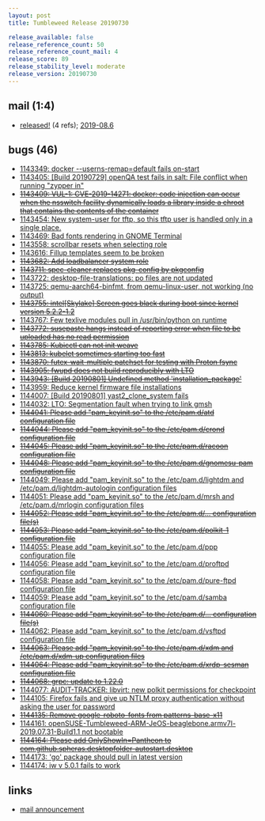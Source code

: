```yaml
---
layout: post
title: Tumbleweed Release 20190730

release_available: false
release_reference_count: 50
release_reference_count_mail: 4
release_score: 89
release_stability_level: moderate
release_version: 20190730
---
```


## mail (1:4)

- [released!](https://lists.opensuse.org/opensuse-factory/2019-08/msg00003.html) (4 refs); [2019-08.6](https://lists.opensuse.org/opensuse-factory/2019-08/msg00006.html)

## bugs (46)

<!--more-->

- [1143349: docker --userns-remap=default fails on-start](https://bugzilla.opensuse.org/show_bug.cgi?id=1143349)
- [1143405: \[Build 20190729\] openQA test fails in salt: File conflict when running "zypper in"](https://bugzilla.opensuse.org/show_bug.cgi?id=1143405)
- ~~[1143409: VUL-1: CVE-2019-14271: docker: code injection can occur when the nsswitch facility dynamically loads a library inside a chroot that contains the contents of the container](https://bugzilla.opensuse.org/show_bug.cgi?id=1143409)~~
- [1143454: New system-user for tftp, so this tftp user is handled only in a single place.](https://bugzilla.opensuse.org/show_bug.cgi?id=1143454)
- [1143469: Bad fonts rendering in GNOME Terminal](https://bugzilla.opensuse.org/show_bug.cgi?id=1143469)
- [1143558: scrollbar resets when selecting role](https://bugzilla.opensuse.org/show_bug.cgi?id=1143558)
- [1143616: Fillup templates seem to be broken](https://bugzilla.opensuse.org/show_bug.cgi?id=1143616)
- ~~[1143682: Add loadbalancer system role](https://bugzilla.opensuse.org/show_bug.cgi?id=1143682)~~
- ~~[1143711: spec-cleaner replaces pkg-config by pkgconfig](https://bugzilla.opensuse.org/show_bug.cgi?id=1143711)~~
- [1143722: desktop-file-translations: po files are not updated](https://bugzilla.opensuse.org/show_bug.cgi?id=1143722)
- [1143725: qemu-aarch64-binfmt, from qemu-linux-user, not working (no output)](https://bugzilla.opensuse.org/show_bug.cgi?id=1143725)
- ~~[1143755: intel\[Skylake\] Screen goes black during boot since kernel version 5.2.2-1.2](https://bugzilla.opensuse.org/show_bug.cgi?id=1143755)~~
- [1143767: Few texlive modules pull in /usr/bin/python on runtime](https://bugzilla.opensuse.org/show_bug.cgi?id=1143767)
- ~~[1143772: susepaste hangs instead of reporting error when file to be uploaded has no read permission](https://bugzilla.opensuse.org/show_bug.cgi?id=1143772)~~
- ~~[1143785: Kubicctl can not init weave](https://bugzilla.opensuse.org/show_bug.cgi?id=1143785)~~
- ~~[1143813: kubelet sometimes starting too fast](https://bugzilla.opensuse.org/show_bug.cgi?id=1143813)~~
- ~~[1143870: futex-wait-multiple patchset for testing with Proton fsync](https://bugzilla.opensuse.org/show_bug.cgi?id=1143870)~~
- ~~[1143905: fwupd does not build reproducibly with LTO](https://bugzilla.opensuse.org/show_bug.cgi?id=1143905)~~
- ~~[1143943: \[Build 20190801\] Undefined method 'installation_package'](https://bugzilla.opensuse.org/show_bug.cgi?id=1143943)~~
- [1143959: Reduce kernel firmware file installations](https://bugzilla.opensuse.org/show_bug.cgi?id=1143959)
- [1144007: \[Build 20190801\] yast2_clone_system fails](https://bugzilla.opensuse.org/show_bug.cgi?id=1144007)
- [1144032: LTO: Segmentation fault when trying to link gmsh](https://bugzilla.opensuse.org/show_bug.cgi?id=1144032)
- ~~[1144041: Please add "pam_keyinit.so" to the /etc/pam.d/atd configuration file](https://bugzilla.opensuse.org/show_bug.cgi?id=1144041)~~
- ~~[1144044: Please add "pam_keyinit.so" to the /etc/pam.d/crond configuration file](https://bugzilla.opensuse.org/show_bug.cgi?id=1144044)~~
- ~~[1144045: Please add "pam_keyinit.so" to the /etc/pam.d/racoon configuration file](https://bugzilla.opensuse.org/show_bug.cgi?id=1144045)~~
- ~~[1144048: Please add "pam_keyinit.so" to the /etc/pam.d/gnomesu-pam configuration file](https://bugzilla.opensuse.org/show_bug.cgi?id=1144048)~~
- [1144049: Please add "pam_keyinit.so" to the /etc/pam.d/lightdm and /etc/pam.d/lightdm-autologin configuration files](https://bugzilla.opensuse.org/show_bug.cgi?id=1144049)
- [1144051: Please add "pam_keyinit.so" to the /etc/pam.d/mrsh and /etc/pam.d/mrlogin configuration files](https://bugzilla.opensuse.org/show_bug.cgi?id=1144051)
- ~~[1144052: Please add "pam_keyinit.so" to the /etc/pam.d/... configuration file(s)](https://bugzilla.opensuse.org/show_bug.cgi?id=1144052)~~
- ~~[1144053: Please add "pam_keyinit.so" to the /etc/pam.d/polkit-1 configuration file](https://bugzilla.opensuse.org/show_bug.cgi?id=1144053)~~
- [1144055: Please add "pam_keyinit.so" to the /etc/pam.d/ppp configuration file](https://bugzilla.opensuse.org/show_bug.cgi?id=1144055)
- [1144056: Please add "pam_keyinit.so" to the /etc/pam.d/proftpd configuration file](https://bugzilla.opensuse.org/show_bug.cgi?id=1144056)
- [1144058: Please add "pam_keyinit.so" to the /etc/pam.d/pure-ftpd configuration file](https://bugzilla.opensuse.org/show_bug.cgi?id=1144058)
- [1144059: Please add "pam_keyinit.so" to the /etc/pam.d/samba configuration file](https://bugzilla.opensuse.org/show_bug.cgi?id=1144059)
- ~~[1144060: Please add "pam_keyinit.so" to the /etc/pam.d/... configuration file(s)](https://bugzilla.opensuse.org/show_bug.cgi?id=1144060)~~
- [1144062: Please add "pam_keyinit.so" to the /etc/pam.d/vsftpd configuration file](https://bugzilla.opensuse.org/show_bug.cgi?id=1144062)
- ~~[1144063: Please add "pam_keyinit.so" to the /etc/pam.d/xdm and /etc/pam.d/xdm-up configuration files](https://bugzilla.opensuse.org/show_bug.cgi?id=1144063)~~
- ~~[1144064: Please add "pam_keyinit.so" to the /etc/pam.d/xrdp-sesman configuration file](https://bugzilla.opensuse.org/show_bug.cgi?id=1144064)~~
- ~~[1144068: grpc: update to 1.22.0](https://bugzilla.opensuse.org/show_bug.cgi?id=1144068)~~
- [1144077: AUDIT-TRACKER: libvirt: new polkit permissions for checkpoint](https://bugzilla.opensuse.org/show_bug.cgi?id=1144077)
- [1144105: Firefox fails and give up NTLM proxy authentication without asking the user for password](https://bugzilla.opensuse.org/show_bug.cgi?id=1144105)
- ~~[1144135: Remove google-roboto-fonts from patterns-base-x11](https://bugzilla.opensuse.org/show_bug.cgi?id=1144135)~~
- [1144161: openSUSE-Tumbleweed-ARM-JeOS-beaglebone.armv7l-2019.07.31-Build1.1 not bootable](https://bugzilla.opensuse.org/show_bug.cgi?id=1144161)
- ~~[1144164: Please add OnlyShowIn=Pantheon to com.github.spheras.desktopfolder-autostart.desktop](https://bugzilla.opensuse.org/show_bug.cgi?id=1144164)~~
- [1144173: 'go' package should pull in latest version](https://bugzilla.opensuse.org/show_bug.cgi?id=1144173)
- [1144174: iw v 5.0.1 fails to work](https://bugzilla.opensuse.org/show_bug.cgi?id=1144174)



## links

- [mail announcement](https://lists.opensuse.org/opensuse-factory/2019-07/msg00441.html)
